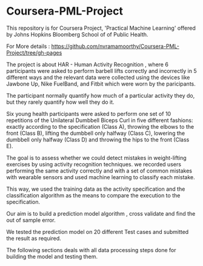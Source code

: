 # Coursera-PML-Project
This repository is for Coursera Project,  'Practical Machine Learning'   offered by Johns Hopkins Bloomberg School of of Public Health.

For More details : https://github.com/nvramamoorthy/Coursera-PML-Project/tree/gh-pages


The project is about HAR - Human Activity Recognition , where 6  participants were asked to perform barbell lifts correctly and incorrectly in 5 different ways and the relevant data were collected using the devices like  Jawbone Up, Nike FuelBand, and Fitbit which were worn by the paricipants.

The participant  normally  quantify how much of a particular activity they do, but they rarely quantify how well they do it. 

Six young health participants were asked to perform one set of 10 repetitions of the Unilateral Dumbbell Biceps Curl in five different fashions: exactly according to the specification (Class A), throwing the elbows to the front (Class B), lifting the dumbbell only halfway (Class C), lowering the dumbbell only halfway (Class D) and throwing the hips to the front (Class E).

The goal is  to assess whether we could detect mistakes in weight-lifting exercises by using activity recognition techniques. we recorded users performing the same activity correctly and with a set of common mistakes with wearable sensors and used machine learning to classify each mistake. 

This way, we used the training data as the activity specification and the classification algorithm as the means to compare the execution to the specification.

Our aim is to build a prediction model algorithm , cross validate and find the out of sample error. 

We tested the prediction model on 20 different Test cases and submitted the result as required.

The following sections deals with all data processing steps done for building the model and testing them.
